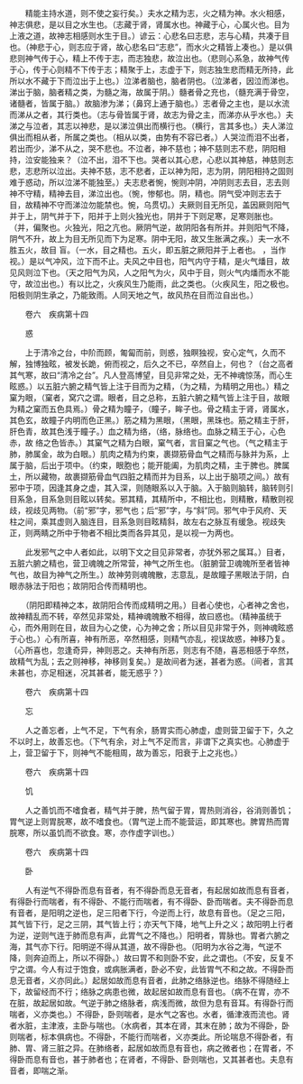<!-- { "loadSidebar": true } -->
　　精能主持水道，则不使之妄行矣。）夫水之精为志，火之精为神。水火相感，神志俱悲，是以目之水生也。（志藏于肾，肾属水也。神藏于心，心属火也。目为上液之道，故神志相感则水生于目。）谚云：心悲名曰志悲，志与心精，共凑于目也。（神悲于心，则志应于肾，故心悲名曰“志悲”，而水火之精皆上凑也。）是以俱悲则神气传于心，精上不传于志，而志独悲，故泣出也。（悲则心系急，故神气传于心，传于心则精不下传于志；精聚于上，志虚于下，则志独生悲而精无所持，此所以水不藏于下而泣出于上也。）泣涕者脑也，脑者阴也。（泣涕者，因泣而涕也。涕出于脑，脑者精之类，为髓之海，故属于阴。）髓者骨之充也，（髓充满于骨空，诸髓者，皆属于脑。）故脑渗为涕；（鼻窍上通于脑也。）志者骨之主也，是以水流而涕从之者，其行类也。（志与骨皆属于肾，故志为骨之主，而涕亦从乎水也。）夫涕之与泣者，其志以神悲，是以涕泣俱出而横行也。（横行，言其多也。）夫人涕泣俱出而相从者，所属之类也。（相从以类，由势有不容已者。）人哭泣而泪不出者，若出而少，涕不从之，哭不悲也。不泣者，神不慈也；神不慈则志不悲，阴阳相持，泣安能独来？（泣不出，泪不下也。哭者以其心悲，心悲以其神慈，神慈则志悲，志悲所以泣出。夫神不慈，志不悲者，正以神为阳，志为阴，阴阳相持之固则难于惑动，所以泣涕不能独至。）夫志悲者惋，惋则冲阴，冲阴则志去目，志去则神不守精，精神去目，涕泣出也。（惋，惨郁也。阴，精也。阴气受冲则志去于目，故精神不守而涕泣勿能禁也。惋，乌贯切。）夫厥则目无所见，盖因厥则阳气并于上，阴气并于下，阳并于上则火独光也，阴并于下则足寒，足寒则胀也。（并，偏聚也。火独光，阳之亢也。厥阴气逆，故阴阳各有所并。并则阳气不降，阴气不升，故上为目无所见而下为足寒。阴中无阳，故又生胀满之疾。）夫一水不胜五火，故目 盲。（一水，目之精也。五火，即五脏之厥阳并于上者也。 ，当作视。）是以气冲风，泣下而不止。夫风之中目也，阳气内守于精，是火气燔目，故见风则泣下也。（天之阳气为风，人之阳气为火，风中于目，则火气内燔而水不能守，故泣出也。）有以比之，火疾风生乃能雨，此之类也。（火疾风生，阳之极也。阳极则阴生承之，乃能致雨。人同天地之气，故风热在目而泣自出也。）

　　卷六　疾病第十四

　　惑

　　上于清冷之台，中阶而顾，匍匐而前，则惑，独瞑独视，安心定气，久而不解，独博独眩，被发长跪，俯而视之，后久之不已，卒然自上，何也？（台之高者其气寒，故曰“清冷之台”。凡人登高博望，目见非常之处，无不神魂惊荡，而心生眩惑。）以五脏六腑之精气皆上注于目而为之精，（为之精，为精明之用也。）精之窠为眼，（窠者，窝穴之谓。眼者，目之总称，五脏六腑之精气皆上注于目，故眼为精之窠而五色具焉。）骨之精为瞳子，（瞳子，眸子也。骨之精主于肾，肾属水，其色玄，故瞳子内明而色正黑。）筋之精为黑眼，（黑眼，黑珠也。筋之精主于肝，肝色青，故其色浅于瞳子。）血之精为络，（络，脉络也。血脉之精王于心，心色赤，故 络之色皆赤。）其窠气之精为白眼，窠气者，言目窠之气也。（气之精主于肺，肺属金，故为白眼。）肌肉之精为约束，裹撷筋骨血气之精而与脉并为系，上属于脑，后出于项中。（约束，眼胞也；能开能阖，为肌肉之精，主于脾也。脾属土，所以藏物，故裹撷筋骨血气四脏之精而并为目系，以上出于脑项之间。）故有邪中于项，因逢其身之虚，其入深，则随眼系以入于脑。入于脑则脑转，脑转则引目系急，目系急则目眩以转矣。邪其精，其精所中，不相比也，则精散，精散则视歧，视歧见两物。（前“邪”字，邪气也；后“邪”字，与“斜”同。邪气中于风府、天柱之间，乘其虚则入脑连目，目系急则目眩精斜，故左右之脉互有缓急。视歧失正，则两睛之所中于物者不相比类而各异其见，是以视一为两也。

　　此发邪气之中人者如此，以明下文之目见非常者，亦犹外邪之属耳。）目者，五脏六腑之精也，营卫魂魄之所常营，神气之所生也。（脏腑营卫魂魄所至者皆神气也，故目为神气之所生。）故神劳则魂魄散，志意乱，是故瞳子黑眼法于阴，白眼赤脉法于阳也；故阴阳合传而精明也。

　　（阴阳即精神之本，故阴阳合传而成精明之用。）目者心使也，心者神之舍也，故神精乱而不转，卒然见非常处，精神魂魄散不相得，故曰惑也。（精神虽统于心，而外用则在目，故目为心之使，心为神之舍；所以目见非常于外，则神魂眩惑于心也。）心有所喜，神有所恶，卒然相感，则精气亦乱，视误故惑，神移乃复。（心所喜也，忽逢奇异，神则恶之。夫神有所恶，则志有不随，喜恶相感于卒然，故精气为乱；去之则神移，神移则复矣。）是故间者为迷，甚者为惑。（间者，言其未甚也，亦足相迷，况其甚者，能无惑乎？）

　　卷六　疾病第十四

　　忘

　　人之善忘者，上气不足，下气有余，肠胃实而心肺虚，虚则营卫留于下，久之不以时上，故善忘也。（下气有余，对上气不足而言，非谓下之真实也。心肺虚于上，营卫留于下，则神气不能相周，故为善忘，阳衰于上之兆也。）

　　卷六　疾病第十四

　　饥

　　人之善饥而不嗜食者，精气并于脾，热气留于胃，胃热则消谷，谷消则善饥；胃气逆上则胃脘寒，故不嗜食也。（胃气逆上而不能营运，即其寒也。脾胃热而胃脘寒，所以虽饥而不欲食。寒，亦作虚字训也。）

　　卷六　疾病第十四

　　卧

　　人有逆气不得卧而息有音者，有不得卧而息无音者，有起居如故而息有音者，有得卧行而喘者，有不得卧、不能行而喘者，有不得卧、卧而喘者。夫不得卧而息有音者，是阳明之逆也，足三阳者下行，今逆而上行，故息有音也。（足之三阳，其气皆下行，足之三阴，其气皆上行；亦天气下降，地气上升之义；故阳明上行者为逆，逆则气连于肺而息有声，此胃气之不降也。）阳明者，胃脉也。胃者六腑之海，其气亦下行。阳明逆不得从其道，故不得卧也。（阳明为水谷之海，气逆不降，则奔迫而上，所以不得卧。）故曰胃不和则卧不安，此之谓也。（不安，反复不宁之谓。今人有过于饱食，或病胀满者，卧必不安，此皆胃气不和之故。不得卧而息无音者，义亦同此。）起居如故而息有音者，此肺之络脉逆也。络脉不得随经上下，故留经而不行；络脉之病患也微，故起居如故而息有音也。（病不在胃，亦不在脏，故起居如故。气逆于肺之络脉者，病浅而微，故但为息有音耳。有得卧行而喘者，义亦类也。）不得卧，卧则喘者，是水气之客也。水者，循津液而流也。肾者水脏，主津液，主卧与喘也。（水病者，其本在肾，其末在肺；故为不得卧，卧则喘者，标本俱病也。不得卧，不能行而喘者，义亦类此。所论喘息不得卧者，有肺、胃、肾三脏之异。在肺络者，起居如故而息有音也，病之微者也；在胃者，不得卧而息有音也，甚于肺者也；在肾者，不得卧、卧则喘也，又其甚者也。夫息有音者，即喘之渐。

